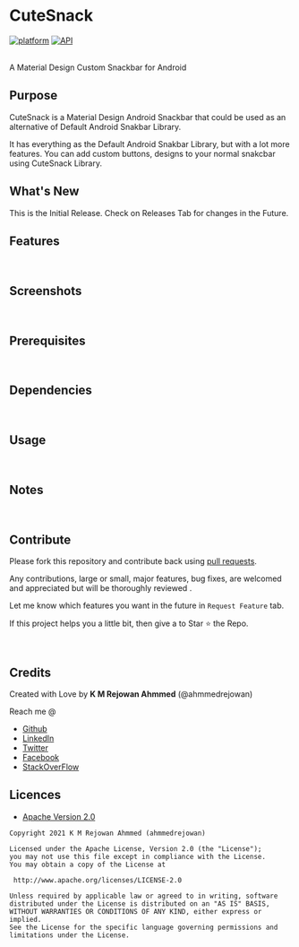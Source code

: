 # CuteSnack
[![platform](https://img.shields.io/badge/platform-Android-yellow.svg)](https://www.android.com)  [![API](https://img.shields.io/badge/API-21%2B-brightgreen.svg?style=flat)](https://android-arsenal.com/api?level=21)

<br/>
A Material Design Custom Snackbar for Android

<br/>

## Purpose
CuteSnack is a Material Design Android Snackbar that could be used as an alternative of Default Android Snakbar Library.

It has everything as the Default Android Snakbar Library, but with a lot more features. You can add custom buttons, designs to your normal snakcbar using CuteSnack Library.
<br/>

## What's New
This is the Initial Release. Check on Releases Tab for changes in the Future.
<br/>


## Features 

<br/>

## Screenshots

<br/>

## Prerequisites

<br/>

## Dependencies

<br/>

## Usage

<br/>

## Notes

<br/>

## Contribute

Please fork this repository and contribute back using [pull requests](https://github.com/ahmmedrejowan/CuteSnack/pulls).

Any contributions, large or small, major features, bug fixes, are welcomed and appreciated
but will be thoroughly reviewed .

Let me know which features you want in the future in `Request Feature` tab. 

If this project helps you a little bit, then give a to Star ⭐ the Repo. 

<br/>


## Credits

Created with Love by **K M Rejowan Ahmmed** (@ahmmedrejowan)

Reach me @
* [Github](https://github.com/ahmmedrejowan) 
* [LinkedIn](https://www.linkedin.com/in/ahmmedrejowan)
* [Twitter](https://twitter.com/ahmmedrejowan)
* [Facebook](https://facebook.com/ahmmedrejowan)
* [StackOverFlow](https://stackoverflow.com/users/9932194/k-m-rejowan-ahmmed)





## Licences 
* [Apache Version 2.0](http://www.apache.org/licenses/LICENSE-2.0.html)

```
Copyright 2021 K M Rejowan Ahmmed (ahmmedrejowan)

Licensed under the Apache License, Version 2.0 (the "License");
you may not use this file except in compliance with the License.
You may obtain a copy of the License at

 http://www.apache.org/licenses/LICENSE-2.0

Unless required by applicable law or agreed to in writing, software
distributed under the License is distributed on an "AS IS" BASIS,
WITHOUT WARRANTIES OR CONDITIONS OF ANY KIND, either express or implied.
See the License for the specific language governing permissions and
limitations under the License.

```
